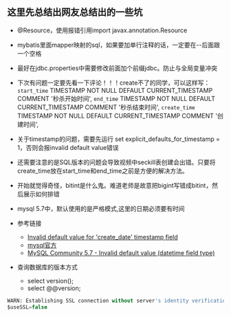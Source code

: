 ## 这里先总结出网友总结出的一些坑
+ @Resource，使用报错引用import javax.annotation.Resource
+ mybatis里面mapper映射的sql，如果要加单行注释的话，一定要在--后面跟一个空格
+ 最好在jdbc.properties中需要修改前面加个前缀jdbc。防止与全局变量冲突  
+ 下次有问题一定要先看一下评论！！！create不了的同学，可以这样写：
`start_time` TIMESTAMP NOT NULL DEFAULT CURRENT_TIMESTAMP COMMENT '秒杀开始时间',
`end_time` TIMESTAMP NOT NULL DEFAULT CURRENT_TIMESTAMP COMMENT '秒杀结束时间',
`create_time` TIMESTAMP NOT NULL DEFAULT CURRENT_TIMESTAMP COMMENT '创建时间',
+ 关于timestamp的问题，需要先运行 set explicit_defaults_for_timestamp = 1，否则会报invalid default value错误  
+ 还需要注意的是SQL版本的问题会导致视频中seckill表创建会出错。只要将create_time放在start_time和end_time之前是方便的解决方法。  
+ 开始就觉得奇怪，bitint是什么鬼。难道老师是故意把bigint写错成bitint，然后展示如何排错
+ mysql 5.7中，默认使用的是严格模式,这里的日期必须要有时间
+ 参考链接
    - [Invalid default value for 'create_date' timestamp field](https://stackoverflow.com/questions/9192027/invalid-default-value-for-create-date-timestamp-field)
    - [mysql官方](https://dev.mysql.com/doc/refman/5.7/en/sql-mode.html#sqlmode_no_zero_date)
    - [MySQL Community 5.7 - Invalid default value (datetime field type)](https://stackoverflow.com/questions/34570611/mysql-community-5-7-invalid-default-value-datetime-field-type)

+ 查询数据库的版本方式
    + select version();
    + select @@version;
    
```sql
WARN: Establishing SSL connection without server's identity verification is not recommended. According to MySQL 5.5.45+, 5.6.26+ and 5.7.6+ requirements SSL connection must be established by default if explicit option isn't set. For compliance with existing applications not using SSL the verifyServerCertificate property is set to 'false'. You need either to explicitly disable SSL by setting useSSL=false, or set useSSL=true and provide truststore for server certificate verification.
$useSSL=false
```
